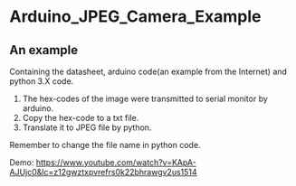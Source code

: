 # Arduino_JPEG_Camera_Example
## An example
Containing the datasheet, arduino code(an example from the Internet) and python 3.X code.
1. The hex-codes of the image were transmitted to serial monitor by arduino.
2. Copy the hex-code to a txt file.
3. Translate it to JPEG file by python.

Remember to change the file name in python code.

Demo:
https://www.youtube.com/watch?v=KApA-AJUjc0&lc=z12gwztxpvrefrs0k22bhrawgv2us1514
